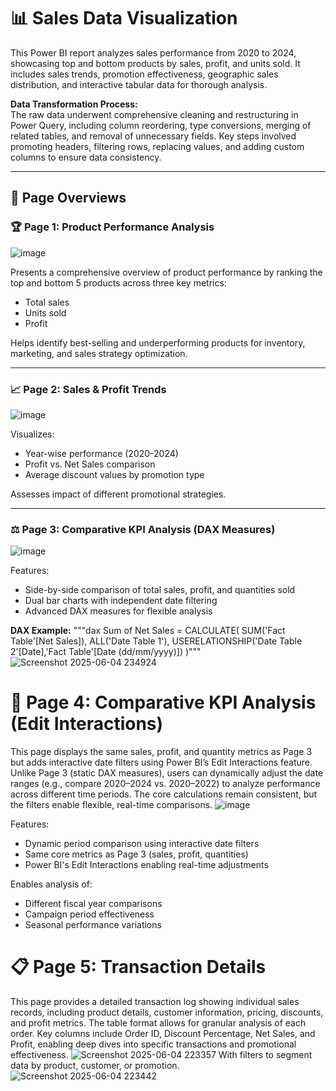 # 📊 Sales Data Visualization

This Power BI report analyzes sales performance from 2020 to 2024, showcasing top and bottom products by sales, profit, and units sold. It includes sales trends, promotion effectiveness, geographic sales distribution, and interactive tabular data for thorough analysis.

**Data Transformation Process:**  
The raw data underwent comprehensive cleaning and restructuring in Power Query, including column reordering, type conversions, merging of related tables, and removal of unnecessary fields. Key steps involved promoting headers, filtering rows, replacing values, and adding custom columns to ensure data consistency.

---

## 📌 Page Overviews

### 🏆 Page 1: Product Performance Analysis
![image](https://github.com/user-attachments/assets/f9c70dcd-8601-43ea-bf9f-05a5a934d28b)

Presents a comprehensive overview of product performance by ranking the top and bottom 5 products across three key metrics:
- Total sales
- Units sold
- Profit

Helps identify best-selling and underperforming products for inventory, marketing, and sales strategy optimization.

---

### 📈 Page 2: Sales & Profit Trends
![image](https://github.com/user-attachments/assets/12d0f348-0d83-4303-a119-4e88c3d16acb)

Visualizes:
- Year-wise performance (2020-2024)
- Profit vs. Net Sales comparison
- Average discount values by promotion type

Assesses impact of different promotional strategies.

---

### ⚖️ Page 3: Comparative KPI Analysis (DAX Measures)
![image](https://github.com/user-attachments/assets/1d8bdb58-aa48-4b75-9e34-eccae447d04d)

Features:
- Side-by-side comparison of total sales, profit, and quantities sold
- Dual bar charts with independent date filtering
- Advanced DAX measures for flexible analysis

**DAX Example:**
"""dax
Sum of Net Sales = 
CALCULATE(
    SUM('Fact Table'[Net Sales]),
    ALL('Date Table 1'), 
    USERELATIONSHIP('Date Table 2'[Date],'Fact Table'[Date (dd/mm/yyyy)])
)"""
![Screenshot 2025-06-04 234924](https://github.com/user-attachments/assets/ef8f0aec-23f4-4767-8c9c-76be4f5a03d4)


# 🔄 Page 4: Comparative KPI Analysis (Edit Interactions)
This page displays the same sales, profit, and quantity metrics as Page 3 but adds interactive date filters using Power BI’s Edit Interactions feature. Unlike Page 3 (static DAX measures), users can dynamically adjust the date ranges (e.g., compare 2020–2024 vs. 2020–2022) to analyze performance across different time periods. The core calculations remain consistent, but the filters enable flexible, real-time comparisons.
![image](https://github.com/user-attachments/assets/0c364405-714e-4bcc-b1ca-ed3dcabd7912)

Features:
- Dynamic period comparison using interactive date filters
- Same core metrics as Page 3 (sales, profit, quantities)
- Power BI's Edit Interactions enabling real-time adjustments

Enables analysis of:
- Different fiscal year comparisons
- Campaign period effectiveness
- Seasonal performance variations

# 📋 Page 5: Transaction Details
This page provides a detailed transaction log showing individual sales records, including product details, customer information, pricing, discounts, and profit metrics. The table format allows for granular analysis of each order. Key columns include Order ID, Discount Percentage, Net Sales, and Profit, enabling deep dives into specific transactions and promotional effectiveness.
![Screenshot 2025-06-04 223357](https://github.com/user-attachments/assets/1cf70e8f-9a91-4ad4-b240-1ae86927ddfe)
With filters to segment data by product, customer, or promotion.
![Screenshot 2025-06-04 223442](https://github.com/user-attachments/assets/a6ea7446-f4aa-4f9f-99a5-4a9f9a95b2ef)





